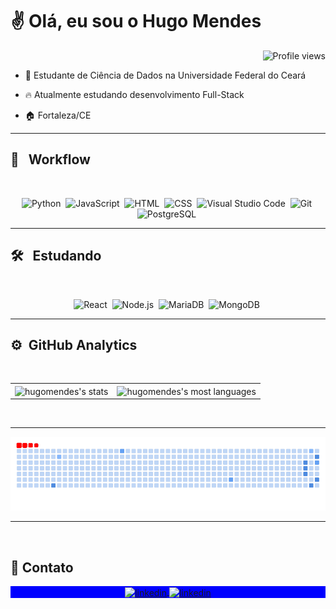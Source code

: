 <h1 align="left">✌ <strong>Olá, eu sou o Hugo Mendes</strong></h1>

<p align="right"> <img src="https://komarev.com/ghpvc/?username=fhugomendes&color=blue" alt="Profile views" /> </p>

-  📖 Estudante de Ciência de Dados na Universidade Federal do Ceará

- 🔥 Atualmente estudando desenvolvimento Full-Stack

- 🏠 Fortaleza/CE  

----

## 💼 &nbsp; Workflow

<br>

<div align="center">
  
  ![Python](https://img.shields.io/badge/-Python-05122A?style=flat&logo=python)&nbsp;
  ![JavaScript](https://img.shields.io/badge/-JavaScript-05122A?style=flat&logo=javascript)&nbsp;
  ![HTML](https://img.shields.io/badge/-HTML-05122A?style=flat&logo=HTML5)&nbsp;
  ![CSS](https://img.shields.io/badge/-CSS-05122A?style=flat&logo=CSS3&logoColor=1572B6)&nbsp;
  ![Visual Studio Code](https://img.shields.io/badge/-Visual%20Studio%20Code-05122A?style=flat&logo=visual-studio-code&logoColor=007ACC)&nbsp;
  ![Git](https://img.shields.io/badge/-Git-05122A?style=flat&logo=git)&nbsp;
  ![PostgreSQL](https://img.shields.io/badge/-PostgreSQL-05122A?style=flat&logo=postgresql)&nbsp;
  
  
</div>

---

## 🛠 &nbsp; Estudando

<br>

<div align="center">
  
  ![React](https://img.shields.io/badge/-React-05122A?style=flat&logo=react)&nbsp;
  ![Node.js](https://img.shields.io/badge/-Node.js-05122A?style=flat&logo=node.js)&nbsp;
  ![MariaDB](https://img.shields.io/badge/-MariaDB-05122A?style=flat&logo=mariadb)&nbsp;
  ![MongoDB](https://img.shields.io/badge/-MongoDB-05122A?style=flat&logo=mongodb)&nbsp;

</div>

----

## ⚙️ &nbsp;GitHub Analytics
<br>
<table align='center'>
    <tr>
      <td align="center" style="padding=0;width=50%;">
        <img align="center" style="padding=0;" src="https://github-readme-stats.vercel.app/api/?username=fhugomp&theme=tokyonight&show_icons=true&bg_color=00000000&hide_border=true&icon_color=7159c1&hide_title=false&count_private=true" alt="hugomendes's stats" />
      </td>
      <td align="center" style="padding=0;width=50%;">
        <img align="center" style="padding=0;" src="https://github-readme-stats.vercel.app/api/top-langs/?username=fhugomp&show_icons=true&theme=tokyonight&bg_color=00000000&hide_border=true&icon_color=7159c1&count_private=true" alt="hugomendes's most languages"/>
      </td>
    </tr>
</table>

<br>

---

![snake gif](https://github.com/fhugomp/fhugomp/blob/output/ocean.gif)

---

<br>

## 📱 Contato

<p align="center" style="background:blue">
<a href="https://www.linkedin.com/in/fhugomp/" target="_blank">
  <img align="center" src="https://img.shields.io/badge/-Hugo Mendes-05122A?style=flat&logo=linkedin" alt="linkedin"/>
</a>
<a href="mailto:contatofhugomp@gmail.com" target="_blank">
  <img align="center" src="https://img.shields.io/badge/Gmail-05122A?style=for-the-badge&logo=gmail&logoColor=white" alt="linkedin"/>
</a>

</p>
